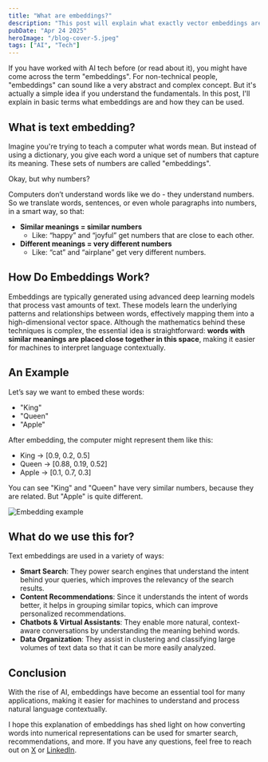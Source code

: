 ```yaml
---
title: "What are embeddings?"
description: "This post will explain what exactly vector embeddings are and how they can be used."
pubDate: "Apr 24 2025"
heroImage: "/blog-cover-5.jpeg"
tags: ["AI", "Tech"]
---
```


If you have worked with AI tech before (or read about it), you might have come across the term "embeddings". For non-technical people, "embeddings" can sound like a very abstract and complex concept. But it's actually a simple idea if you understand the fundamentals. In this post, I'll explain in basic terms what embeddings are and how they can be used.

## What is text embedding?

Imagine you're trying to teach a computer what words mean. But instead of using a dictionary, you give each word a unique set of numbers that capture its meaning. These sets of numbers are called "embeddings".

Okay, but why numbers?

Computers don’t understand words like we do - they understand numbers. So we translate words, sentences, or even whole paragraphs into numbers, in a smart way, so that:

- **Similar meanings = similar numbers**
   - Like: “happy” and “joyful” get numbers that are close to each other.
- **Different meanings = very different numbers**
   - Like: “cat” and “airplane” get very different numbers.

## How Do Embeddings Work?

Embeddings are typically generated using advanced deep learning models that process vast amounts of text. These models learn the underlying patterns and relationships between words, effectively mapping them into a high-dimensional vector space. Although the mathematics behind these techniques is complex, the essential idea is straightforward: **words with similar meanings are placed close together in this space**, making it easier for machines to interpret language contextually.

## An Example

Let’s say we want to embed these words:

- "King"
- "Queen"
- "Apple"

After embedding, the computer might represent them like this:

- King → [0.9, 0.2, 0.5]
- Queen → [0.88, 0.19, 0.52]
- Apple → [0.1, 0.7, 0.3]

You can see "King" and "Queen" have very similar numbers, because they are related. But "Apple" is quite different.

![Embedding example](/images/blog/what-are-embeddings/embeddings.png)

## What do we use this for?

Text embeddings are used in a variety of ways:

- **Smart Search**: They power search engines that understand the intent behind your queries, which improves the relevancy of the search results.
- **Content Recommendations**: Since it understands the intent of words better, it helps in grouping similar topics, which can improve personalized recommendations.
- **Chatbots & Virtual Assistants**: They enable more natural, context-aware conversations by understanding the meaning behind words.
- **Data Organization**: They assist in clustering and classifying large volumes of text data so that it can be more easily analyzed.

## Conclusion

With the rise of AI, embeddings have become an essential tool for many applications, making it easier for machines to understand and process natural language contextually.

I hope this explanation of embeddings has shed light on how converting words into numerical representations can be used for smarter search, recommendations, and more. If you have any questions, feel free to reach out on [X](https://x.com/nwbotha) or [LinkedIn](https://www.linkedin.com/in/nico-botha).
